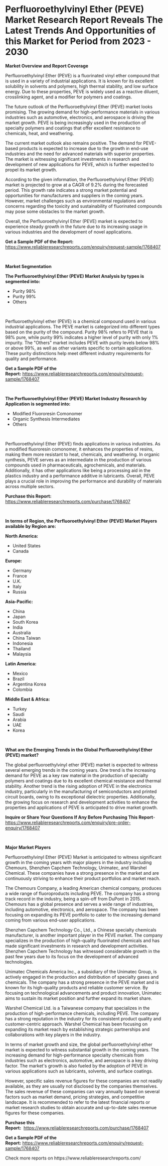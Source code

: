 <p><h1>Perfluoroethylvinyl Ether (PEVE) Market Research Report Reveals The Latest Trends And Opportunities of this Market for Period from 2023 - 2030</h1></p><p><strong>Market Overview and Report Coverage</strong></p>
<p><p>Perfluoroethylvinyl Ether (PEVE) is a fluorinated vinyl ether compound that is used in a variety of industrial applications. It is known for its excellent solubility in solvents and polymers, high thermal stability, and low surface energy. Due to these properties, PEVE is widely used as a reactive diluent, crosslinking agent, and a modifier for polymers and coatings.</p><p>The future outlook of the Perfluoroethylvinyl Ether (PEVE) market looks promising. The growing demand for high-performance materials in various industries such as automotive, electronics, and aerospace is driving the market growth. PEVE is being increasingly used in the production of specialty polymers and coatings that offer excellent resistance to chemicals, heat, and weathering. </p><p>The current market outlook also remains positive. The demand for PEVE-based products is expected to increase due to the growth in end-use industries and the need for advanced materials with superior properties. The market is witnessing significant investments in research and development of new applications for PEVE, which is further expected to propel its market growth.</p><p>According to the given information, the Perfluoroethylvinyl Ether (PEVE) market is projected to grow at a CAGR of 9.2% during the forecasted period. This growth rate indicates a strong market potential and opportunities for manufacturers and suppliers in the coming years. However, market challenges such as environmental regulations and concerns regarding the toxicity and sustainability of fluorinated compounds may pose some obstacles to the market growth.</p><p>Overall, the Perfluoroethylvinyl Ether (PEVE) market is expected to experience steady growth in the future due to its increasing usage in various industries and the development of novel applications.</p></p>
<p><strong>Get a Sample PDF of the Report:</strong> <a href="https://www.reliableresearchreports.com/enquiry/request-sample/1768407">https://www.reliableresearchreports.com/enquiry/request-sample/1768407</a></p>
<p>&nbsp;</p>
<p><strong>Market Segmentation</strong></p>
<p><strong>The Perfluoroethylvinyl Ether (PEVE) Market Analysis by types is segmented into:</strong></p>
<p><ul><li>Purity 98%</li><li>Purity 99%</li><li>Others</li></ul></p>
<p>&nbsp;</p>
<p><p>Perfluoroethylvinyl ether (PEVE) is a chemical compound used in various industrial applications. The PEVE market is categorized into different types based on the purity of the compound. Purity 98% refers to PEVE that is 98% pure, while purity 99% indicates a higher level of purity with only 1% impurity. The "Others" market includes PEVE with purity levels below 98% or above 99%, as well as other variants specific to certain applications. These purity distinctions help meet different industry requirements for quality and performance.</p></p>
<p><strong>Get a Sample PDF of the Report:</strong>&nbsp;<a href="https://www.reliableresearchreports.com/enquiry/request-sample/1768407">https://www.reliableresearchreports.com/enquiry/request-sample/1768407</a></p>
<p>&nbsp;</p>
<p><strong>The Perfluoroethylvinyl Ether (PEVE) Market Industry Research by Application is segmented into:</strong></p>
<p><ul><li>Modified Fluororesin Comonomer</li><li>Organic Synthesis Intermediates</li><li>Others</li></ul></p>
<p>&nbsp;</p>
<p><p>Perfluoroethylvinyl Ether (PEVE) finds applications in various industries. As a modified fluororesin comonomer, it enhances the properties of resins, making them more resistant to heat, chemicals, and weathering. In organic synthesis, PEVE serves as an intermediate in the production of various compounds used in pharmaceuticals, agrochemicals, and materials. Additionally, it has other applications like being a processing aid in the plastics industry and a performance additive in lubricants. Overall, PEVE plays a crucial role in improving the performance and durability of materials across multiple sectors.</p></p>
<p><strong>Purchase this Report:</strong>&nbsp; <a href="https://www.reliableresearchreports.com/purchase/1768407">https://www.reliableresearchreports.com/purchase/1768407</a></p>
<p>&nbsp;</p>
<p><strong>In terms of Region, the Perfluoroethylvinyl Ether (PEVE) Market Players available by Region are:</strong></p>
<p>
    <p> <strong> North America: </strong>
        <ul>
            <li>United States</li>
            <li>Canada</li>
        </ul>
        </p> 
    <p> <strong> Europe: </strong>
        <ul>
            <li>Germany</li>
            <li>France</li>
            <li>U.K.</li>
            <li>Italy</li>
            <li>Russia</li>
        </ul>
        </p> 
    <p> <strong> Asia-Pacific: </strong>
        <ul>
            <li>China</li>
            <li>Japan</li>
            <li>South Korea</li>
            <li>India</li>
            <li>Australia</li>
            <li>China Taiwan</li>
            <li>Indonesia</li>
            <li>Thailand</li>
            <li>Malaysia</li>
        </ul>
        </p> 
    <p> <strong> Latin America: </strong>
        <ul>
            <li>Mexico</li>
            <li>Brazil</li>
            <li>Argentina Korea</li>
            <li>Colombia</li>
        </ul>
        </p> 
    <p> <strong> Middle East & Africa: </strong>
        <ul>
            <li>Turkey</li>
            <li>Saudi</li>
            <li>Arabia</li>
            <li>UAE</li>
            <li>Korea</li>
        </ul>
    </p>
    </p>
<p>&nbsp;</p>
<p><strong>What are the Emerging Trends in the Global Perfluoroethylvinyl Ether (PEVE) market?</strong></p>
<p><p>The global perfluoroethylvinyl ether (PEVE) market is expected to witness several emerging trends in the coming years. One trend is the increasing demand for PEVE as a key raw material in the production of specialty polymers and coatings due to its excellent chemical resistance and thermal stability. Another trend is the rising adoption of PEVE in the electronics industry, particularly in the manufacturing of semiconductors and printed circuit boards, owing to its exceptional dielectric properties. Additionally, the growing focus on research and development activities to enhance the properties and applications of PEVE is anticipated to drive market growth.</p></p>
<p><strong>Inquire or Share Your Questions If Any Before Purchasing This Report</strong>- <a href="https://www.reliableresearchreports.com/enquiry/pre-order-enquiry/1768407">https://www.reliableresearchreports.com/enquiry/pre-order-enquiry/1768407</a></p>
<p>&nbsp;</p>
<p><strong>Major Market Players</strong></p>
<p><p>Perfluoroethylvinyl Ether (PEVE) Market is anticipated to witness significant growth in the coming years with major players in the industry including Chemours, Shenzhen Capchem Technology, Unimatec, and Warshel Chemical. These companies have a strong presence in the market and are continuously striving to enhance their product portfolios and market reach.</p><p>The Chemours Company, a leading American chemical company, produces a wide range of fluoroproducts including PEVE. The company has a strong track record in the industry, being a spin-off from DuPont in 2015. Chemours has a global presence and serves a wide range of industries, including automotive, electronics, and aerospace. The company has been focusing on expanding its PEVE portfolio to cater to the increasing demand coming from various end-user applications.</p><p>Shenzhen Capchem Technology Co., Ltd., a Chinese specialty chemicals manufacturer, is another important player in the PEVE market. The company specializes in the production of high-quality fluorinated chemicals and has made significant investments in research and development activities. Shenzhen Capchem Technology has witnessed considerable growth in the past few years due to its focus on the development of advanced technologies.</p><p>Unimatec Chemicals America Inc., a subsidiary of the Unimatec Group, is actively engaged in the production and distribution of specialty gases and chemicals. The company has a strong presence in the PEVE market and is known for its high-quality products and reliable customer service. By focusing on technological advancements and product innovation, Unimatec aims to sustain its market position and further expand its market share.</p><p>Warshel Chemical Ltd. is a Taiwanese company that specializes in the production of high-performance chemicals, including PEVE. The company has a strong reputation in the industry for its consistent product quality and customer-centric approach. Warshel Chemical has been focusing on expanding its market reach by establishing strategic partnerships and collaborations with key players in the industry.</p><p>In terms of market growth and size, the global perfluoroethylvinyl ether market is expected to witness substantial growth in the coming years. The increasing demand for high-performance specialty chemicals from industries such as electronics, automotive, and aerospace is a key driving factor. The market's growth is also fueled by the adoption of PEVE in various applications such as lubricants, solvents, and surface coatings.</p><p>However, specific sales revenue figures for these companies are not readily available, as they are usually not disclosed by the companies themselves. The sales revenue of these companies can vary annually based on several factors such as market demand, pricing strategies, and competitive landscape. It is recommended to refer to the latest financial reports or market research studies to obtain accurate and up-to-date sales revenue figures for these companies.</p></p>
<p><strong>Purchase this Report:</strong>&nbsp;&nbsp;<a href="https://www.reliableresearchreports.com/purchase/1768407">https://www.reliableresearchreports.com/purchase/1768407</a></p>
<p></p>
<p><strong>Get a Sample PDF of the Report:</strong>&nbsp;<a href="https://www.reliableresearchreports.com/enquiry/request-sample/1768407">https://www.reliableresearchreports.com/enquiry/request-sample/1768407</a></p>
<p>Check more reports on https://www.reliableresearchreports.com/</p>